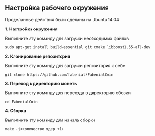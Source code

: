## Настройка рабочего окружения

Проделанные действия были сделаны на Ubuntu 14.04

**1. Настройка окружения**

Выполните эту команду для загрузки необходимых файлов

    sudo apt-get install build-essential git cmake libboost1.55-all-dev

**2. Клонирование репозитория**

Выполните эту команду для загрузки репозитория к себе

    git clone https://github.com/fabenial/FabenialCoin

**3. Переход в директорию монеты**

Выполните эту команду для перехода в директорию сборки

    cd FabenialCoin

**4. Сборка**

Выполните эту команду для начала сборки

    make -j<количество ядер +1>
